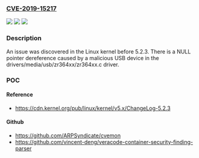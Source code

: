 ### [CVE-2019-15217](https://cve.mitre.org/cgi-bin/cvename.cgi?name=CVE-2019-15217)
![](https://img.shields.io/static/v1?label=Product&message=n%2Fa&color=blue)
![](https://img.shields.io/static/v1?label=Version&message=n%2Fa&color=blue)
![](https://img.shields.io/static/v1?label=Vulnerability&message=n%2Fa&color=brighgreen)

### Description

An issue was discovered in the Linux kernel before 5.2.3. There is a NULL pointer dereference caused by a malicious USB device in the drivers/media/usb/zr364xx/zr364xx.c driver.

### POC

#### Reference
- https://cdn.kernel.org/pub/linux/kernel/v5.x/ChangeLog-5.2.3

#### Github
- https://github.com/ARPSyndicate/cvemon
- https://github.com/vincent-deng/veracode-container-security-finding-parser

